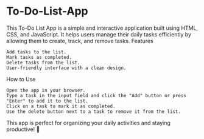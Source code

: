 # To-Do-List-App

This To-Do List App is a simple and interactive application built using HTML, CSS, and JavaScript. It helps users manage their daily tasks efficiently by allowing them to create, track, and remove tasks.
Features

    Add tasks to the list.
    Mark tasks as completed.
    Delete tasks from the list.
    User-friendly interface with a clean design.

How to Use

    Open the app in your browser.
    Type a task in the input field and click the "Add" button or press "Enter" to add it to the list.
    Click on a task to mark it as completed.
    Use the delete button next to a task to remove it from the list.

This app is perfect for organizing your daily activities and staying productive! 🎯
